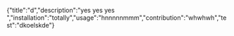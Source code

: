 {"title":"d","description":"yes yes yes ","installation":"totally","usage":"hnnnnnmmm","contribution":"whwhwh","test":"dkoelskde"}